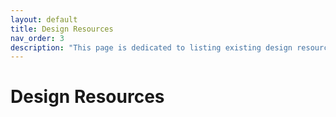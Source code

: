 ```yaml
---
layout: default
title: Design Resources
nav_order: 3
description: "This page is dedicated to listing existing design resources available to FLOSS projects and communities"
---
```


# Design Resources